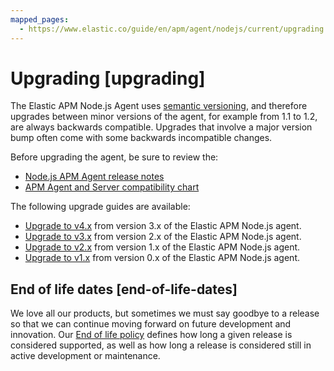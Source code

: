 ```yaml
---
mapped_pages:
  - https://www.elastic.co/guide/en/apm/agent/nodejs/current/upgrading.html
---
```


# Upgrading [upgrading]

The Elastic APM Node.js Agent uses [semantic versioning](https://semver.org/), and therefore upgrades between minor versions of the agent, for example from 1.1 to 1.2, are always backwards compatible. Upgrades that involve a major version bump often come with some backwards incompatible changes.

Before upgrading the agent, be sure to review the:

* [Node.js APM Agent release notes](/release-notes/release-notes.md)
* [APM Agent and Server compatibility chart](docs-content://solutions/observability/apps/apm-agent-compatibility.md)

The following upgrade guides are available:

* [Upgrade to v4.x](/reference/upgrade-to-v4.md) from version 3.x of the Elastic APM Node.js agent.
* [Upgrade to v3.x](/reference/upgrade-to-v3.md) from version 2.x of the Elastic APM Node.js agent.
* [Upgrade to v2.x](/reference/upgrade-to-v2.md) from version 1.x of the Elastic APM Node.js agent.
* [Upgrade to v1.x](/reference/upgrade-to-v1.md) from version 0.x of the Elastic APM Node.js agent.


## End of life dates [end-of-life-dates]

We love all our products, but sometimes we must say goodbye to a release so that we can continue moving forward on future development and innovation. Our [End of life policy](https://www.elastic.co/support/eol) defines how long a given release is considered supported, as well as how long a release is considered still in active development or maintenance.





